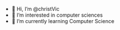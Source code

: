 - 👋 Hi, I’m @christVic
- 👀 I’m interested in computer sciences
- 🌱 I’m currently learning Computer Science
<!--- 💞️ I’m looking to collaborate on ...
- 📫 How to reach me ...
-->
<!---
christVic/christVic is a ✨ special ✨ repository because its `README.md` (this file) appears on your GitHub profile.
You can click the Preview link to take a look at your changes.
--->
